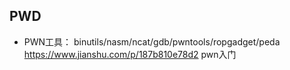 ## PWD  
- PWN工具： binutils/nasm/ncat/gdb/pwntools/ropgadget/peda
https://www.jianshu.com/p/187b810e78d2 pwn入门
